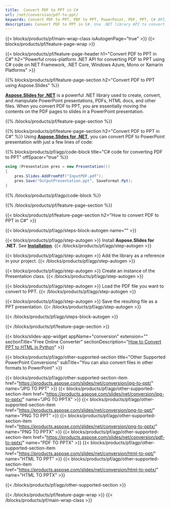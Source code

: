 ```yaml
---
title:  Convert PDF to PPT in C#
url: /net/conversion/pdf-to-ppt/
keywords: Convert PDF to PPT, PDF to PPT, PowerPoint, PDF, PPT, C# API, .NET Library
description: Convert PDF to PPT in C#. Use .NET library API to convert PDF to PowerPoint
---
```


{{< blocks/products/pf/main-wrap-class isAutogenPage="true" >}}
{{< blocks/products/pf/feature-page-wrap >}}

{{< blocks/products/pf/feature-page-header h1="Convert PDF to PPT in C#" h2="Powerful cross-platform .NET API for converting PDF to PPT using C# code on NET Framework, .NET Core, Windows Azure, Mono or Xamarin Platforms" >}}

{{% blocks/products/pf/feature-page-section h2="Convert PDF to PPT using Aspose.Slides" %}}

[**Aspose.Slides for .NET**](https://products.aspose.com/slides/net/) is a powerful .NET library used to create, convert, and manipulate PowerPoint presentations, PDFs, HTML docs, and other files. When you convert PDF to PPT, you are essentially moving the contents on the PDF pages to slides in a PowerPoint presentation.

{{% /blocks/products/pf/feature-page-section %}}


{{% blocks/products/pf/feature-page-section  h2="Convert PDF to PPT in C#" %}}
Using [**Aspose.Slides for .NET**](https://products.aspose.com/slides/net/), you can convert PDF to PowerPoint presentation with just a few lines of code:

{{% blocks/products/pf/agp/code-block title="C# code for converting PDF to PPT" offSpacer="true" %}}
```cs
using (Presentation pres = new Presentation())
{
    pres.Slides.AddFromPdf("InputPDF.pdf");
    pres.Save("OutputPresentation.ppt", SaveFormat.Ppt);
}
```
{{% /blocks/products/pf/agp/code-block %}}

{{% /blocks/products/pf/feature-page-section %}}




{{< blocks/products/pf/feature-page-section  h2="How to convert PDF to PPT in C#" >}}


{{< blocks/products/pf/agp/steps-block-autogen name="" >}}


{{< blocks/products/pf/agp/step-autogen >}}
Install **Aspose.Slides for .NET**. See [**Installation**](https://docs.aspose.com/slides/net/installation/).
{{< /blocks/products/pf/agp/step-autogen >}}

{{< blocks/products/pf/agp/step-autogen >}}
Add the library as a reference in your project.
{{< /blocks/products/pf/agp/step-autogen >}}

{{< blocks/products/pf/agp/step-autogen >}}
Create an instance of the Presentation class.
{{< /blocks/products/pf/agp/step-autogen >}}

{{< blocks/products/pf/agp/step-autogen >}}
Load the PDF file you want to convert to PPT.
{{< /blocks/products/pf/agp/step-autogen >}}

{{< blocks/products/pf/agp/step-autogen >}}
Save the resulting file as a PPT presentation.
{{< /blocks/products/pf/agp/step-autogen >}}


{{< /blocks/products/pf/agp/steps-block-autogen >}}


{{< /blocks/products/pf/feature-page-section >}}




{{< blocks/slides-app-widget  appName="conversion" extension="" sectionTitle="Free Online Converter" sectionDescription="[How to Convert PPT to HTML in Python](https://products.aspose.com/slides/python-net/conversion/ppt-to-html/)" >}}

{{< blocks/products/pf/agp/other-supported-section title="Other Supported PowerPoint Conversions" subTitle="You can also convert files in other formats to PowerPoint" >}}

{{< blocks/products/pf/agp/other-supported-section-item href="https://products.aspose.com/slides/net/conversion/jpg-to-ppt/" name="JPG TO PPT" >}}
{{< blocks/products/pf/agp/other-supported-section-item href="https://products.aspose.com/slides/net/conversion/jpg-to-pptx/" name="JPG TO PPTX" >}}
{{< blocks/products/pf/agp/other-supported-section-item href="https://products.aspose.com/slides/net/conversion/png-to-ppt/" name="PNG TO PPT" >}}
{{< blocks/products/pf/agp/other-supported-section-item href="https://products.aspose.com/slides/net/conversion/png-to-pptx/" name="PNG TO PPTX" >}}
{{< blocks/products/pf/agp/other-supported-section-item href="https://products.aspose.com/slides/net/conversion/pdf-to-pptx/" name="PDF TO PPTX" >}}
{{< blocks/products/pf/agp/other-supported-section-item href="https://products.aspose.com/slides/net/conversion/html-to-ppt/" name="HTML TO PPT" >}}
{{< blocks/products/pf/agp/other-supported-section-item href="https://products.aspose.com/slides/net/conversion/html-to-pptx/" name="HTML TO PPTX" >}}


{{< /blocks/products/pf/agp/other-supported-section >}}

{{< /blocks/products/pf/feature-page-wrap >}}
{{< /blocks/products/pf/main-wrap-class >}}